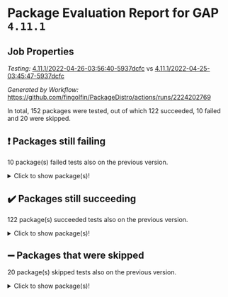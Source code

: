 # Package Evaluation Report for GAP `4.11.1`

## Job Properties

*Testing:* [4.11.1/2022-04-26-03:56:40-5937dcfc](https://github.com/fingolfin/PackageDistro/blob/data/reports/4.11.1/2022-04-26-03:56:40-5937dcfc) vs [4.11.1/2022-04-25-03:45:47-5937dcfc](https://github.com/fingolfin/PackageDistro/blob/data/reports/4.11.1/2022-04-25-03:45:47-5937dcfc)

*Generated by Workflow:* https://github.com/fingolfin/PackageDistro/actions/runs/2224202769

In total, 152 packages were tested, out of which 122 succeeded, 10 failed and 20 were skipped.

## :exclamation: Packages still failing

10 package(s) failed tests also on the previous version.
<details><summary>Click to show package(s)!</summary>

- fining 1.4.1 [(failure)](https://github.com/fingolfin/PackageDistro/runs/6168986302?check_suite_focus=true)
- francy 1.2.4 [(failure)](https://github.com/fingolfin/PackageDistro/runs/6168986539?check_suite_focus=true)
- hap 1.39 [(failure)](https://github.com/fingolfin/PackageDistro/runs/6168987121?check_suite_focus=true)
- normalizinterface 1.3.2 [(failure)](https://github.com/fingolfin/PackageDistro/runs/6168988608?check_suite_focus=true)
- packagemanager 1.2 [(failure)](https://github.com/fingolfin/PackageDistro/runs/6168988831?check_suite_focus=true)
- recog 1.3.2 [(failure)](https://github.com/fingolfin/PackageDistro/runs/6168989484?check_suite_focus=true)
- semigroups 4.0.0 [(failure)](https://github.com/fingolfin/PackageDistro/runs/6168989706?check_suite_focus=true)
- transgrp 3.6.1 [(failure)](https://github.com/fingolfin/PackageDistro/runs/6168990378?check_suite_focus=true)
- unitlib 4.0.0 [(failure)](https://github.com/fingolfin/PackageDistro/runs/6168990473?check_suite_focus=true)
- yangbaxter 0.9.0 [(failure)](https://github.com/fingolfin/PackageDistro/runs/6168990694?check_suite_focus=true)
</details>

## :heavy_check_mark: Packages still succeeding

122 package(s) succeeded tests also on the previous version.
<details><summary>Click to show package(s)!</summary>

- ace 5.4 [(success)](https://github.com/fingolfin/PackageDistro/runs/6168984687?check_suite_focus=true)
- aclib 1.3.2 [(success)](https://github.com/fingolfin/PackageDistro/runs/6168984721?check_suite_focus=true)
- agt 0.2 [(success)](https://github.com/fingolfin/PackageDistro/runs/6168984757?check_suite_focus=true)
- alnuth 3.2.1 [(success)](https://github.com/fingolfin/PackageDistro/runs/6168984800?check_suite_focus=true)
- anupq 3.2.6 [(success)](https://github.com/fingolfin/PackageDistro/runs/6168984830?check_suite_focus=true)
- atlasrep 2.1.2 [(success)](https://github.com/fingolfin/PackageDistro/runs/6168984882?check_suite_focus=true)
- autodoc 2022.03.10 [(success)](https://github.com/fingolfin/PackageDistro/runs/6168984922?check_suite_focus=true)
- automata 1.15 [(success)](https://github.com/fingolfin/PackageDistro/runs/6168984961?check_suite_focus=true)
- automgrp 1.3.2 [(success)](https://github.com/fingolfin/PackageDistro/runs/6168985009?check_suite_focus=true)
- autpgrp 1.10.2 [(success)](https://github.com/fingolfin/PackageDistro/runs/6168985040?check_suite_focus=true)
- cap 2022.04-02 [(success)](https://github.com/fingolfin/PackageDistro/runs/6168985090?check_suite_focus=true)
- caratinterface 2.3.3 [(success)](https://github.com/fingolfin/PackageDistro/runs/6168985136?check_suite_focus=true)
- cddinterface 2020.06.24 [(success)](https://github.com/fingolfin/PackageDistro/runs/6168985188?check_suite_focus=true)
- circle 1.6.4 [(success)](https://github.com/fingolfin/PackageDistro/runs/6168985286?check_suite_focus=true)
- cohomolo 1.6.10 [(success)](https://github.com/fingolfin/PackageDistro/runs/6168985392?check_suite_focus=true)
- congruence 1.2.3 [(success)](https://github.com/fingolfin/PackageDistro/runs/6168985451?check_suite_focus=true)
- corelg 1.56 [(success)](https://github.com/fingolfin/PackageDistro/runs/6168985502?check_suite_focus=true)
- crime 1.6 [(success)](https://github.com/fingolfin/PackageDistro/runs/6168985573?check_suite_focus=true)
- crisp 1.4.5 [(success)](https://github.com/fingolfin/PackageDistro/runs/6168985625?check_suite_focus=true)
- crypting 0.10 [(success)](https://github.com/fingolfin/PackageDistro/runs/6168985670?check_suite_focus=true)
- cryst 4.1.24 [(success)](https://github.com/fingolfin/PackageDistro/runs/6168985710?check_suite_focus=true)
- crystcat 1.1.9 [(success)](https://github.com/fingolfin/PackageDistro/runs/6168985751?check_suite_focus=true)
- ctbllib 1.3.3 [(success)](https://github.com/fingolfin/PackageDistro/runs/6168985808?check_suite_focus=true)
- cubefree 1.19 [(success)](https://github.com/fingolfin/PackageDistro/runs/6168985848?check_suite_focus=true)
- curlinterface 2.2.2 [(success)](https://github.com/fingolfin/PackageDistro/runs/6168985888?check_suite_focus=true)
- cvec 2.7.5 [(success)](https://github.com/fingolfin/PackageDistro/runs/6168985920?check_suite_focus=true)
- datastructures 0.2.7 [(success)](https://github.com/fingolfin/PackageDistro/runs/6168985963?check_suite_focus=true)
- deepthought 1.0.5 [(success)](https://github.com/fingolfin/PackageDistro/runs/6168985992?check_suite_focus=true)
- design 1.7 [(success)](https://github.com/fingolfin/PackageDistro/runs/6168986034?check_suite_focus=true)
- difsets 2.3.1 [(success)](https://github.com/fingolfin/PackageDistro/runs/6168986070?check_suite_focus=true)
- digraphs 1.5.2 [(success)](https://github.com/fingolfin/PackageDistro/runs/6168986100?check_suite_focus=true)
- edim 1.3.5 [(success)](https://github.com/fingolfin/PackageDistro/runs/6168986137?check_suite_focus=true)
- example 4.3.0 [(success)](https://github.com/fingolfin/PackageDistro/runs/6168986174?check_suite_focus=true)
- factint 1.6.3 [(success)](https://github.com/fingolfin/PackageDistro/runs/6168986216?check_suite_focus=true)
- ferret 1.0.7 [(success)](https://github.com/fingolfin/PackageDistro/runs/6168986243?check_suite_focus=true)
- fga 1.4.0 [(success)](https://github.com/fingolfin/PackageDistro/runs/6168986277?check_suite_focus=true)
- float 1.0.3 [(success)](https://github.com/fingolfin/PackageDistro/runs/6168986352?check_suite_focus=true)
- format 1.4.3 [(success)](https://github.com/fingolfin/PackageDistro/runs/6168986398?check_suite_focus=true)
- forms 1.2.7 [(success)](https://github.com/fingolfin/PackageDistro/runs/6168986428?check_suite_focus=true)
- fplsa 1.2.5 [(success)](https://github.com/fingolfin/PackageDistro/runs/6168986464?check_suite_focus=true)
- fr 2.4.8 [(success)](https://github.com/fingolfin/PackageDistro/runs/6168986500?check_suite_focus=true)
- fwtree 1.3 [(success)](https://github.com/fingolfin/PackageDistro/runs/6168986568?check_suite_focus=true)
- gbnp 1.0.5 [(success)](https://github.com/fingolfin/PackageDistro/runs/6168986597?check_suite_focus=true)
- generalizedmorphismsforcap 2022.03-03 [(success)](https://github.com/fingolfin/PackageDistro/runs/6168986620?check_suite_focus=true)
- genss 1.6.6 [(success)](https://github.com/fingolfin/PackageDistro/runs/6168986662?check_suite_focus=true)
- gradedringforhomalg 2022.03-01 [(success)](https://github.com/fingolfin/PackageDistro/runs/6168986723?check_suite_focus=true)
- grape 4.8.5 [(success)](https://github.com/fingolfin/PackageDistro/runs/6168986769?check_suite_focus=true)
- groupoids 1.69 [(success)](https://github.com/fingolfin/PackageDistro/runs/6168986839?check_suite_focus=true)
- grpconst 2.6.2 [(success)](https://github.com/fingolfin/PackageDistro/runs/6168986904?check_suite_focus=true)
- guarana 0.96.3 [(success)](https://github.com/fingolfin/PackageDistro/runs/6168986978?check_suite_focus=true)
- guava 3.15 [(success)](https://github.com/fingolfin/PackageDistro/runs/6168987047?check_suite_focus=true)
- hapcryst 0.1.14 [(success)](https://github.com/fingolfin/PackageDistro/runs/6168987194?check_suite_focus=true)
- hecke 1.5.3 [(success)](https://github.com/fingolfin/PackageDistro/runs/6168987254?check_suite_focus=true)
- help 3.5 [(success)](https://github.com/fingolfin/PackageDistro/runs/6168987310?check_suite_focus=true)
- idrel 2.43 [(success)](https://github.com/fingolfin/PackageDistro/runs/6168987369?check_suite_focus=true)
- images 1.3.1 [(success)](https://github.com/fingolfin/PackageDistro/runs/6168987437?check_suite_focus=true)
- intpic 0.2.4 [(success)](https://github.com/fingolfin/PackageDistro/runs/6168987490?check_suite_focus=true)
- io 4.7.2 [(success)](https://github.com/fingolfin/PackageDistro/runs/6168987534?check_suite_focus=true)
- irredsol 1.4.3 [(success)](https://github.com/fingolfin/PackageDistro/runs/6168987571?check_suite_focus=true)
- json 2.1.0 [(success)](https://github.com/fingolfin/PackageDistro/runs/6168987601?check_suite_focus=true)
- jupyterkernel 1.4.1 [(success)](https://github.com/fingolfin/PackageDistro/runs/6168987642?check_suite_focus=true)
- jupyterviz 1.5.1 [(success)](https://github.com/fingolfin/PackageDistro/runs/6168987671?check_suite_focus=true)
- kan 1.34 [(success)](https://github.com/fingolfin/PackageDistro/runs/6168987719?check_suite_focus=true)
- kbmag 1.5.9 [(success)](https://github.com/fingolfin/PackageDistro/runs/6168987767?check_suite_focus=true)
- laguna 3.9.4 [(success)](https://github.com/fingolfin/PackageDistro/runs/6168987826?check_suite_focus=true)
- liealgdb 2.2.1 [(success)](https://github.com/fingolfin/PackageDistro/runs/6168987907?check_suite_focus=true)
- liepring 2.6 [(success)](https://github.com/fingolfin/PackageDistro/runs/6168987943?check_suite_focus=true)
- liering 2.4.2 [(success)](https://github.com/fingolfin/PackageDistro/runs/6168987984?check_suite_focus=true)
- linearalgebraforcap 2022.04-02 [(success)](https://github.com/fingolfin/PackageDistro/runs/6168988032?check_suite_focus=true)
- loops 3.4.1 [(success)](https://github.com/fingolfin/PackageDistro/runs/6168988073?check_suite_focus=true)
- lpres 1.0.3 [(success)](https://github.com/fingolfin/PackageDistro/runs/6168988119?check_suite_focus=true)
- majoranaalgebras 1.4 [(success)](https://github.com/fingolfin/PackageDistro/runs/6168988165?check_suite_focus=true)
- mapclass 1.4.5 [(success)](https://github.com/fingolfin/PackageDistro/runs/6168988217?check_suite_focus=true)
- matgrp 0.64 [(success)](https://github.com/fingolfin/PackageDistro/runs/6168988273?check_suite_focus=true)
- modisom 2.5.1 [(success)](https://github.com/fingolfin/PackageDistro/runs/6168988322?check_suite_focus=true)
- modulepresentationsforcap 2022.03-02 [(success)](https://github.com/fingolfin/PackageDistro/runs/6168988386?check_suite_focus=true)
- monoidalcategories 2022.04-03 [(success)](https://github.com/fingolfin/PackageDistro/runs/6168988430?check_suite_focus=true)
- nconvex 2020.11-04 [(success)](https://github.com/fingolfin/PackageDistro/runs/6168988465?check_suite_focus=true)
- nilmat 1.4.1 [(success)](https://github.com/fingolfin/PackageDistro/runs/6168988509?check_suite_focus=true)
- nock 1.5 [(success)](https://github.com/fingolfin/PackageDistro/runs/6168988558?check_suite_focus=true)
- nq 2.5.8 [(success)](https://github.com/fingolfin/PackageDistro/runs/6168988635?check_suite_focus=true)
- numericalsgps 1.3.0 [(success)](https://github.com/fingolfin/PackageDistro/runs/6168988679?check_suite_focus=true)
- openmath 11.5.0 [(success)](https://github.com/fingolfin/PackageDistro/runs/6168988726?check_suite_focus=true)
- orb 4.8.4 [(success)](https://github.com/fingolfin/PackageDistro/runs/6168988772?check_suite_focus=true)
- patternclass 2.4.2 [(success)](https://github.com/fingolfin/PackageDistro/runs/6168988865?check_suite_focus=true)
- permut 2.0.4 [(success)](https://github.com/fingolfin/PackageDistro/runs/6168988940?check_suite_focus=true)
- polenta 1.3.10 [(success)](https://github.com/fingolfin/PackageDistro/runs/6168988987?check_suite_focus=true)
- polymaking 0.8.6 [(success)](https://github.com/fingolfin/PackageDistro/runs/6168989039?check_suite_focus=true)
- primgrp 3.4.1 [(success)](https://github.com/fingolfin/PackageDistro/runs/6168989101?check_suite_focus=true)
- profiling 2.5.0 [(success)](https://github.com/fingolfin/PackageDistro/runs/6168989155?check_suite_focus=true)
- qpa 1.33 [(success)](https://github.com/fingolfin/PackageDistro/runs/6168989214?check_suite_focus=true)
- quagroup 1.8.3 [(success)](https://github.com/fingolfin/PackageDistro/runs/6168989269?check_suite_focus=true)
- radiroot 2.9 [(success)](https://github.com/fingolfin/PackageDistro/runs/6168989337?check_suite_focus=true)
- rcwa 4.6.4 [(success)](https://github.com/fingolfin/PackageDistro/runs/6168989392?check_suite_focus=true)
- rds 1.8 [(success)](https://github.com/fingolfin/PackageDistro/runs/6168989445?check_suite_focus=true)
- repndecomp 1.2.1 [(success)](https://github.com/fingolfin/PackageDistro/runs/6168989522?check_suite_focus=true)
- repsn 3.1.0 [(success)](https://github.com/fingolfin/PackageDistro/runs/6168989565?check_suite_focus=true)
- resclasses 4.7.2 [(success)](https://github.com/fingolfin/PackageDistro/runs/6168989603?check_suite_focus=true)
- scscp 2.3.1 [(success)](https://github.com/fingolfin/PackageDistro/runs/6168989647?check_suite_focus=true)
- sglppow 2.2 [(success)](https://github.com/fingolfin/PackageDistro/runs/6168989748?check_suite_focus=true)
- sgpviz 0.999.5 [(success)](https://github.com/fingolfin/PackageDistro/runs/6168989802?check_suite_focus=true)
- simpcomp 2.1.14 [(success)](https://github.com/fingolfin/PackageDistro/runs/6168989839?check_suite_focus=true)
- singular 2020.12.18 [(success)](https://github.com/fingolfin/PackageDistro/runs/6168989887?check_suite_focus=true)
- sla 1.5.3 [(success)](https://github.com/fingolfin/PackageDistro/runs/6168989937?check_suite_focus=true)
- smallgrp 1.5 [(success)](https://github.com/fingolfin/PackageDistro/runs/6168989974?check_suite_focus=true)
- smallsemi 0.6.13 [(success)](https://github.com/fingolfin/PackageDistro/runs/6168990030?check_suite_focus=true)
- sonata 2.9.4 [(success)](https://github.com/fingolfin/PackageDistro/runs/6168990059?check_suite_focus=true)
- sophus 1.25 [(success)](https://github.com/fingolfin/PackageDistro/runs/6168990112?check_suite_focus=true)
- spinsym 1.5.2 [(success)](https://github.com/fingolfin/PackageDistro/runs/6168990160?check_suite_focus=true)
- symbcompcc 1.3.2 [(success)](https://github.com/fingolfin/PackageDistro/runs/6168990203?check_suite_focus=true)
- thelma 1.3 [(success)](https://github.com/fingolfin/PackageDistro/runs/6168990244?check_suite_focus=true)
- tomlib 1.2.9 [(success)](https://github.com/fingolfin/PackageDistro/runs/6168990300?check_suite_focus=true)
- toric 1.9.5 [(success)](https://github.com/fingolfin/PackageDistro/runs/6168990338?check_suite_focus=true)
- ugaly 4.0.2 [(success)](https://github.com/fingolfin/PackageDistro/runs/6168990411?check_suite_focus=true)
- unipot 1.5 [(success)](https://github.com/fingolfin/PackageDistro/runs/6168990445?check_suite_focus=true)
- utils 0.72 [(success)](https://github.com/fingolfin/PackageDistro/runs/6168990507?check_suite_focus=true)
- uuid 0.7 [(success)](https://github.com/fingolfin/PackageDistro/runs/6168990550?check_suite_focus=true)
- walrus 0.9991 [(success)](https://github.com/fingolfin/PackageDistro/runs/6168990581?check_suite_focus=true)
- wedderga 4.10.1 [(success)](https://github.com/fingolfin/PackageDistro/runs/6168990608?check_suite_focus=true)
- xmod 2.86 [(success)](https://github.com/fingolfin/PackageDistro/runs/6168990633?check_suite_focus=true)
- xmodalg 1.18 [(success)](https://github.com/fingolfin/PackageDistro/runs/6168990655?check_suite_focus=true)
- zeromqinterface 0.13 [(success)](https://github.com/fingolfin/PackageDistro/runs/6168990713?check_suite_focus=true)
</details>

## :heavy_minus_sign: Packages that were skipped

20 package(s) skipped tests also on the previous version.
<details><summary>Click to show package(s)!</summary>

- 4ti2interface 2022.03-01 [(skipped)](https://github.com/fingolfin/PackageDistro/runs/6168920745?check_suite_focus=true)
- browse 1.8.14 [(skipped)](https://github.com/fingolfin/PackageDistro/runs/6168920745?check_suite_focus=true)
- examplesforhomalg 2022.03-01 [(skipped)](https://github.com/fingolfin/PackageDistro/runs/6168920745?check_suite_focus=true)
- gapdoc 1.6.5 [(skipped)](https://github.com/fingolfin/PackageDistro/runs/6168920745?check_suite_focus=true)
- gauss 2022.03-01 [(skipped)](https://github.com/fingolfin/PackageDistro/runs/6168920745?check_suite_focus=true)
- gaussforhomalg 2022.03-01 [(skipped)](https://github.com/fingolfin/PackageDistro/runs/6168920745?check_suite_focus=true)
- gradedmodules 2022.03-01 [(skipped)](https://github.com/fingolfin/PackageDistro/runs/6168920745?check_suite_focus=true)
- homalg 2022.03-01 [(skipped)](https://github.com/fingolfin/PackageDistro/runs/6168920745?check_suite_focus=true)
- homalgtocas 2022.03-01 [(skipped)](https://github.com/fingolfin/PackageDistro/runs/6168920745?check_suite_focus=true)
- io_forhomalg 2022.03-01 [(skipped)](https://github.com/fingolfin/PackageDistro/runs/6168920745?check_suite_focus=true)
- itc 1.5.1 [(skipped)](https://github.com/fingolfin/PackageDistro/runs/6168920745?check_suite_focus=true)
- localizeringforhomalg 2022.03-01 [(skipped)](https://github.com/fingolfin/PackageDistro/runs/6168920745?check_suite_focus=true)
- matricesforhomalg 2022.04-01 [(skipped)](https://github.com/fingolfin/PackageDistro/runs/6168920745?check_suite_focus=true)
- modules 2022.03-01 [(skipped)](https://github.com/fingolfin/PackageDistro/runs/6168920745?check_suite_focus=true)
- polycyclic 2.16 [(skipped)](https://github.com/fingolfin/PackageDistro/runs/6168920745?check_suite_focus=true)
- ringsforhomalg 2022.04-01 [(skipped)](https://github.com/fingolfin/PackageDistro/runs/6168920745?check_suite_focus=true)
- sco 2022.03-01 [(skipped)](https://github.com/fingolfin/PackageDistro/runs/6168920745?check_suite_focus=true)
- toolsforhomalg 2022.04-01 [(skipped)](https://github.com/fingolfin/PackageDistro/runs/6168920745?check_suite_focus=true)
- toricvarieties 2022.03.23 [(skipped)](https://github.com/fingolfin/PackageDistro/runs/6168920745?check_suite_focus=true)
- xgap 4.31 [(skipped)](https://github.com/fingolfin/PackageDistro/runs/6168920745?check_suite_focus=true)
</details>

